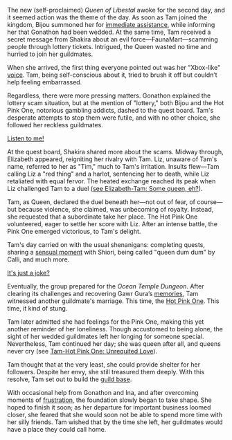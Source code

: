 The new (self-proclaimed) *Queen of Libestal* awoke for the second day, and it seemed action was the theme of the day. As soon as Tam joined the kingdom, Bijou summoned her for [immediate assistance](https://www.youtube.com/live/fIGfh8GmKY8?feature=shared\&t=307), while informing her that Gonathon had been wedded. At the same time, Tam received a secret message from Shakira about an evil force—FaunaMart—scamming people through lottery tickets. Intrigued, the Queen wasted no time and hurried to join her guildmates.

When she arrived, the first thing everyone pointed out was her "Xbox-like" [voice](https://www.youtube.com/live/fIGfh8GmKY8?feature=shared\&t=561). Tam, being self-conscious about it, tried to brush it off but couldn’t help feeling embarrassed.

Regardless, there were more pressing matters. Gonathon explained the lottery scam situation, but at the mention of "lottery," both Bijou and the Hot Pink One, notorious gambling addicts, dashed to the quest board. Tam's desperate attempts to stop them were futile, and with no other choice, she followed her reckless guildmates.

[Listen to me!](#embed:https://www.youtube.com/live/fIGfh8GmKY8?t=816)

At the quest board, Shakira shared more about the scams. Midway through, Elizabeth appeared, reigniting her rivalry with Tam. Liz, unaware of Tam's name, referred to her as "Tim," much to Tam's irritation. Insults flew—Tam calling Liz a "red thing" and a harlot, sentencing her to death, while Liz retaliated with equal fervor. The heated exchange reached its peak when Liz challenged Tam to a duel ([see Elizabeth-Tam: Some queen, eh?](#edge:liz-kronii)).

Tam, as Queen, declared the duel beneath her—not out of fear, of course—but because violence, she claimed, was unbecoming of royalty. Instead, she requested that a subordinate take her place. The Hot Pink One volunteered, eager to settle her score with Liz. After an intense battle, the Pink One emerged victorious, to Tam's delight.

Tam's day carried on with the usual shenanigans: completing quests, sharing a [sensual moment](https://www.youtube.com/live/fIGfh8GmKY8?feature=shared\&t=2332) with Shiori, being called "queen dum dum" by Calli, and much more.

[It's just a joke?](#embed:https://www.youtube.com/live/fIGfh8GmKY8?feature=shared\&t=2921)

Eventually, the group prepared for the *Ocean Temple Dungeon*. After clearing its challenges and recovering Gawr Gura’s [memories](https://www.youtube.com/live/fIGfh8GmKY8?feature=shared\&t=7458), Tam witnessed another guildmate's marriage. This time, the [Hot Pink One](https://www.youtube.com/live/fIGfh8GmKY8?feature=shared\&t=8043). This time, it kind of stung.

Tam later admitted she had feelings for the Pink One, making this yet another reminder of her loneliness. Though accustomed to being alone, the sight of her wedded guildmates left her longing for someone special. Nevertheless, Tam continued her day; she was queen after all, and queens never cry (see [Tam-Hot Pink One: Unrequited Love](#edge:irys-kronii)).

Tam thought that at the very least, she could provide shelter for her followers. Despite her envy, she still treasured them deeply. With this resolve, Tam set out to build the [guild base](https://www.youtube.com/live/fIGfh8GmKY8?feature=shared\&t=11310).

With occasional help from Gonathon and Ina, and after overcoming moments of [frustration](https://www.youtube.com/live/fIGfh8GmKY8?feature=shared\&t=17819), the foundation slowly began to take shape. She hoped to finish it soon; as her departure for important business loomed closer, she feared that she would soon not be able to spend more time with her silly friends. Tam wished that by the time she left, her guildmates would have a place they could call home.
